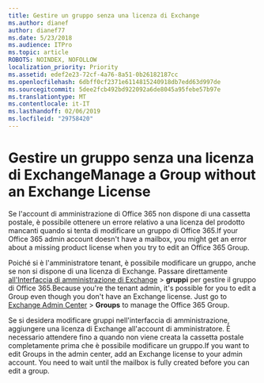 ```yaml
---
title: Gestire un gruppo senza una licenza di Exchange
ms.author: dianef
author: dianef77
ms.date: 5/23/2018
ms.audience: ITPro
ms.topic: article
ROBOTS: NOINDEX, NOFOLLOW
localization_priority: Priority
ms.assetid: edef2e23-72cf-4a76-8a51-0b26182187cc
ms.openlocfilehash: 6dbff0cf2371e6114815240918db7edd63d997de
ms.sourcegitcommit: 5dee2fcb492bd922092a6de8045a95febe57b97e
ms.translationtype: MT
ms.contentlocale: it-IT
ms.lasthandoff: 02/06/2019
ms.locfileid: "29758420"
---
```

# <a name="manage-a-group-without-an-exchange-license"></a><span data-ttu-id="03fe7-102">Gestire un gruppo senza una licenza di Exchange</span><span class="sxs-lookup"><span data-stu-id="03fe7-102">Manage a Group without an Exchange License</span></span>

<span data-ttu-id="03fe7-103">Se l'account di amministrazione di Office 365 non dispone di una cassetta postale, è possibile ottenere un errore relativo a una licenza del prodotto mancanti quando si tenta di modificare un gruppo di Office 365.</span><span class="sxs-lookup"><span data-stu-id="03fe7-103">If your Office 365 admin account doesn't have a mailbox, you might get an error about a missing product license when you try to edit an Office 365 Group.</span></span>
  
<span data-ttu-id="03fe7-p101">Poiché si è l'amministratore tenant, è possibile modificare un gruppo, anche se non si dispone di una licenza di Exchange. Passare direttamente [all'Interfaccia di amministrazione di Exchange](https://outlook.office365.com/ecp.aspx) \> **gruppi** per gestire il gruppo di Office 365.</span><span class="sxs-lookup"><span data-stu-id="03fe7-p101">Because you're the tenant admin, it's possible for you to edit a Group even though you don't have an Exchange license. Just go to [Exchange Admin Center](https://outlook.office365.com/ecp.aspx) \> **Groups** to manage the Office 365 Group.</span></span> 
  
<span data-ttu-id="03fe7-p102">Se si desidera modificare gruppi nell'interfaccia di amministrazione, aggiungere una licenza di Exchange all'account di amministratore. È necessario attendere fino a quando non viene creata la cassetta postale completamente prima che è possibile modificare un gruppo.</span><span class="sxs-lookup"><span data-stu-id="03fe7-p102">If you want to edit Groups in the admin center, add an Exchange license to your admin account. You need to wait until the mailbox is fully created before you can edit a group.</span></span>
  

